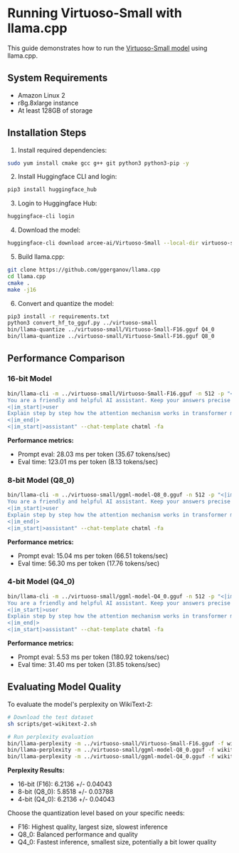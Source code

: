 # Running Virtuoso-Small with llama.cpp

This guide demonstrates how to run the [Virtuoso-Small model](https://huggingface.co/arcee-ai/Virtuoso-Small) using llama.cpp.

## System Requirements
- Amazon Linux 2
- r8g.8xlarge instance
- At least 128GB of storage

## Installation Steps

1. Install required dependencies:
```bash
sudo yum install cmake gcc g++ git python3 python3-pip -y
```

2. Install Huggingface CLI and login:
```bash
pip3 install huggingface_hub
```

3. Login to Huggingface Hub:
```bash
huggingface-cli login
```

4. Download the model:
```bash
huggingface-cli download arcee-ai/Virtuoso-Small --local-dir virtuoso-small
```

5. Build llama.cpp:
```bash
git clone https://github.com/ggerganov/llama.cpp
cd llama.cpp
cmake .
make -j16
```

6. Convert and quantize the model:
```bash
pip3 install -r requirements.txt
python3 convert_hf_to_gguf.py ../virtuoso-small
bin/llama-quantize ../virtuoso-small/Virtuoso-Small-F16.gguf Q4_0
bin/llama-quantize ../virtuoso-small/Virtuoso-Small-F16.gguf Q8_0
```

## Performance Comparison

### 16-bit Model
```bash
bin/llama-cli -m ../virtuoso-small/Virtuoso-Small-F16.gguf -n 512 -p "<|im_start|>system
You are a friendly and helpful AI assistant. Keep your answers precise and factual.<|im_end|>
<|im_start|>user
Explain step by step how the attention mechanism works in transformer models.
<|im_end|>
<|im_start|>assistant" --chat-template chatml -fa
```

**Performance metrics:**
- Prompt eval: 28.03 ms per token (35.67 tokens/sec)
- Eval time: 123.01 ms per token (8.13 tokens/sec)

### 8-bit Model (Q8_0)
```bash
bin/llama-cli -m ../virtuoso-small/ggml-model-Q8_0.gguf -n 512 -p "<|im_start|>system
You are a friendly and helpful AI assistant. Keep your answers precise and factual.<|im_end|>
<|im_start|>user
Explain step by step how the attention mechanism works in transformer models.
<|im_end|>
<|im_start|>assistant" --chat-template chatml -fa
```

**Performance metrics:**
- Prompt eval: 15.04 ms per token (66.51 tokens/sec)
- Eval time: 56.30 ms per token (17.76 tokens/sec)

### 4-bit Model (Q4_0)
```bash
bin/llama-cli -m ../virtuoso-small/ggml-model-Q4_0.gguf -n 512 -p "<|im_start|>system
You are a friendly and helpful AI assistant. Keep your answers precise and factual.<|im_end|>
<|im_start|>user
Explain step by step how the attention mechanism works in transformer models.
<|im_end|>
<|im_start|>assistant" --chat-template chatml -fa
```

**Performance metrics:**
- Prompt eval: 5.53 ms per token (180.92 tokens/sec)
- Eval time: 31.40 ms per token (31.85 tokens/sec)

## Evaluating Model Quality

To evaluate the model's perplexity on WikiText-2:
```bash
# Download the test dataset
sh scripts/get-wikitext-2.sh

# Run perplexity evaluation
bin/llama-perplexity -m ../virtuoso-small/Virtuoso-Small-F16.gguf -f wikitext-2-raw/wiki.test.raw
bin/llama-perplexity -m ../virtuoso-small/ggml-model-Q8_0.gguf -f wikitext-2-raw/wiki.test.raw
bin/llama-perplexity -m ../virtuoso-small/ggml-model-Q4_0.gguf -f wikitext-2-raw/wiki.test.raw
```

**Perplexity Results:**
- 16-bit (F16): 6.2136 +/- 0.04043
- 8-bit (Q8_0): 5.8518 +/- 0.03788
- 4-bit (Q4_0): 6.2136 +/- 0.04043

Choose the quantization level based on your specific needs:
- F16: Highest quality, largest size, slowest inference
- Q8_0: Balanced performance and quality
- Q4_0: Fastest inference, smallest size, potentially a bit lower quality
